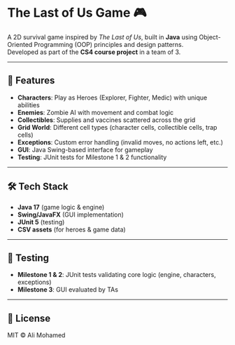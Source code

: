 # The Last of Us Game 🎮

A 2D survival game inspired by *The Last of Us*, built in **Java** using Object-Oriented Programming (OOP) principles and design patterns.  
Developed as part of the **CS4 course project** in a team of 3.

---

## 🚀 Features
- **Characters**: Play as Heroes (Explorer, Fighter, Medic) with unique abilities  
- **Enemies**: Zombie AI with movement and combat logic  
- **Collectibles**: Supplies and vaccines scattered across the grid  
- **Grid World**: Different cell types (character cells, collectible cells, trap cells)  
- **Exceptions**: Custom error handling (invalid moves, no actions left, etc.)  
- **GUI**: Java Swing-based interface for gameplay  
- **Testing**: JUnit tests for Milestone 1 & 2 functionality  

---

## 🛠️ Tech Stack
- **Java 17** (game logic & engine)  
- **Swing/JavaFX** (GUI implementation)  
- **JUnit 5** (testing)  
- **CSV assets** (for heroes & game data)  

---

## 🧪 Testing
- **Milestone 1 & 2**: JUnit tests validating core logic (engine, characters, exceptions)  
- **Milestone 3**: GUI evaluated by TAs  

---

## 📄 License
MIT © Ali Mohamed
